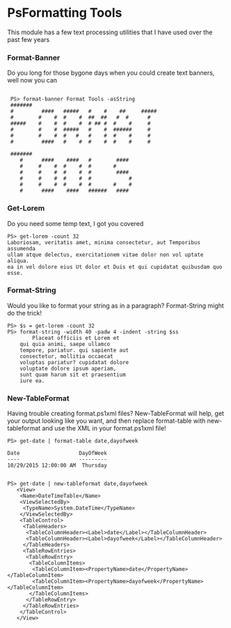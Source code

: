 # PsFormatting Tools

This module has a few text processing utilities that I have used over the
past few years


### Format-Banner
Do you long for those bygone days when you could create text banners,
well now you can
```

 PS> format-banner Format Tools -asString
 #######
 #         ####   #####   #    #    ##     #####
 #        #    #  #    #  ##  ##   #  #      #
 #####    #    #  #    #  # ## #  #    #     #
 #        #    #  #####   #    #  ######     #
 #        #    #  #   #   #    #  #    #     #
 #         ####   #    #  #    #  #    #     #

 #######
    #      ####    ####   #        ####
    #     #    #  #    #  #       #
    #     #    #  #    #  #        ####
    #     #    #  #    #  #            #
    #     #    #  #    #  #       #    #
    #      ####    ####   ######   ####

``` 

### Get-Lorem
Do you need some temp text, I got you covered

```
PS> get-lorem -count 32
Laboriosam, veritatis amet, minima consectetur, aut Temporibus assumenda 
ullam atque delectus, exercitationem vitae dolor non vol uptate aliqua. 
ea in vel dolore eius Ut dolor et Duis et qui cupidatat quibusdam quo esse.

```

### Format-String
Would you like to format your string as in a paragraph? Format-String
might do the trick!

```
PS> $s = get-lorem -count 32
PS> format-string -width 40 -padw 4 -indent -string $ss
        Placeat officiis et Lorem et
    qui quia animi, saepe ullamco
    tempore, pariatur. qui sapiente aut
    consectetur, mollitia occaecat
    voluptas pariatur? cupidatat dolore
    voluptate dolore ipsum aperiam,
    sunt quam harum sit et praesentium
    iure ea.

```
### New-TableFormat
Having trouble creating format.ps1xml files? New-TableFormat will help, get 
your output looking like you want, and then replace format-table with
new-tableformat and use the XML in your format.ps1xml file!

```
PS> get-date | format-table date,dayofweek

Date                   DayOfWeek
----                   ---------
10/29/2015 12:00:00 AM  Thursday


PS> get-date | new-tableformat date,dayofweek
   <View>
    <Name>DateTimeTable</Name>
    <ViewSelectedBy>
     <TypeName>System.DateTime</TypeName>
    </ViewSelectedBy>
    <TableControl>
     <TableHeaders>
      <TableColumnHeader><Label>date</Label></TableColumnHeader>
      <TableColumnHeader><Label>dayofweek</Label></TableColumnHeader>
     </TableHeaders>
     <TableRowEntries>
      <TableRowEntry>
       <TableColumnItems>
        <TableColumnItem><PropertyName>date</PropertyName></TableColumnItem>
        <TableColumnItem><PropertyName>dayofweek</PropertyName></TableColumnItem>
       </TableColumnItems>
      </TableRowEntry>
     </TableRowEntries>
    </TableControl>
   </View>
```


